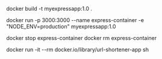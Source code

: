 docker build -t myexpressapp:1.0 .


docker run -p 3000:3000 --name express-container -e "NODE_ENV=production" myexpressapp:1.0

docker stop express-container
docker rm express-container

docker run -it --rm docker.io/library/url-shortener-app sh